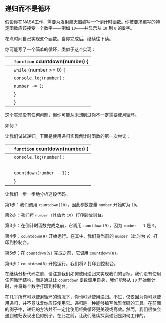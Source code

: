 ## 递归而不是循环

假设你在NASA工作，需要为发射航天器编写一个倒计时函数。你被要求编写的特定函数应该接受一个数字——例如 `10`——并显示从 `10` 到 `0` 的数字。

花点时间自己实现这个函数。当你完成后，继续往下读。

你可能写了一个简单的循环，类似于这个实现：

| ​  | `function` countdown(number) { |
| --- | --- |
| ​  | `while` (number >= 0) { |
| ​  | `console.log(number);` |
| ​  | `number -= 1;` |
| ​  | } |
| ​  | } |

这个实现没有任何问题，但你可能从未想到过你不一定需要使用循环。

如何？

让我们试试递归。下面是使用递归实现倒计时函数的第一次尝试：

| ​  | `function` countdown(number) { |
| --- | --- |
| ​  | `console.log(number);` |
| ​  |  |
| ​  | `countdown(number - 1);` |
| ​  | } |

让我们一步一步地分析这段代码。

第1步：我们调用 `countdown(10)`，因此参数变量 `number` 开始时为 `10`。

第2步：我们将 `number`（其值为 `10`）打印到控制台。

第3步：在倒计时函数完成之前，它调用 `countdown(9)`，因为 `number - 1` 是 `9`。

第4步：`countdown(9)` 开始运行。在其中，我们将当前的 `number`（此时为 `9`）打印到控制台。

第5步：在 `countdown(9)` 完成之前，它调用 `countdown(8)`。

第6步：`countdown(8)` 开始运行。我们将 `8` 打印到控制台。

在继续分析代码之前，请注意我们如何使用递归来实现我们的目标。我们没有使用任何循环结构，而是通过让 `countdown` 函数调用自身，我们能够从 `10` 开始倒计时，并将每个数字打印到控制台。

在几乎所有可以使用循环的情况下，你也可以使用递归。不过，仅仅因为你可以使用递归，并不意味着你应该使用它。递归是一种能够编写优雅代码的工具。在前面的例子中，递归的方法并不一定比使用经典循环更美观或高效。然而，我们很快会遇到递归表现出色的例子。在此之前，让我们继续探索递归是如何工作的。
